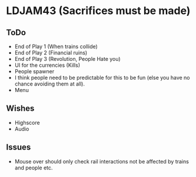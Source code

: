 # LDJAM43 (Sacrifices must be made)

## ToDo

* End of Play 1 (When trains collide)
* End of Play 2 (Financial ruins)
* End of Play 3 (Revolution, People Hate you)
* UI for the currencies (Kills)
* People spawner
* I think people need to be predictable for this to be fun (else you have no chance avoiding them at all).
* Menu

## Wishes
* Highscore
* Audio

## Issues

* Mouse over should only check rail interactions not be affected by trains and people etc.

